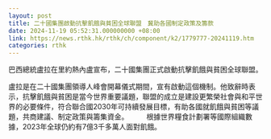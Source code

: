 ```yaml
---
layout: post
title: 二十國集團啟動抗擊飢餓與貧困全球聯盟　冀助各國制定政策及籌款
date: 2024-11-19 05:52:31.000000000 +08:00
link: https://news.rthk.hk/rthk/ch/component/k2/1779777-20241119.htm
categories: rthk
---
```


巴西總統盧拉在里約熱內盧宣布，二十國集團正式啟動抗擊飢餓與貧困全球聯盟。

盧拉是在二十國集團領導人峰會開幕儀式期間，宣有啟動這個機制。他致辭時表示，抗擊飢餓與貧困是當今世界重要議題，聯盟的成立是建設更繁榮社會與和平世界的必要條件，符合聯合國2030年可持續發展目標，有助各國就飢餓與貧困等議題，共商建議、制定政策與籌集資金。
　　
根據世界糧食計劃署等國際組織數據，2023年全球仍約有7億3千多萬人面對飢餓。
　　
